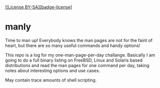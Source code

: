 [![License BY-SA][badge-license]](http://creativecommons.org/licenses/by-sa/4.0/)

manly
=====

Time to man up! Everybody knows the man pages are not for the faint of heart, but there are so many useful commands and handy options!

This repo is a log for my one-man-page-per-day challange. Basically I am going to do a full binary listing on FreeBSD, Linux and Solaris based distributions and read the man pages for one command per day, taking notes about interesting options and use cases.

May contain trace amounts of shell scripting.

